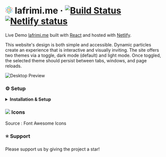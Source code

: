 # <img src="public/favicon.svg" alt="atom" height="24"> lafrimi.me<span></span> &middot; [![Build Status](https://img.shields.io/circleci/build/gh/adamalston/v2?label=build)](https://app.circleci.com/pipelines/github/joevenner/awesome-portfolio) [![Netlify status](https://img.shields.io/netlify/332bbd91-59b7-4091-8781-6f41330399b4)](https://app.netlify.com/sites/lafrimi/deploys)


Live Demo [lafrimi.me](https://www.lafrimi.me) built with [React](https://reactjs.org/) and hosted with [Netlify](https://www.netlify.com/).

This website's design is both simple and accessible. Dynamic particles create an experience that is interactive and visually inviting. The site offers two themes via a toggle, dark mode (default) and light mode. Once toggled, the selected theme should persist between tabs, windows, and page reloads.

<img float="center" href="lafrimi.me" src="https://i.ibb.co/QQsVFFP/portfolio2.gif" alt="Desktop Preview" aria-label="desktop screenshot"> 
<br>

### ⚙️ Setup

<details>
    <summary><b>Installation &amp; Setup</b></summary>

1. Clone this repository
2. Install packages/dependencies: `npm install`
3. Start the development server: `npm start`
4. Feel free to change anything like icons or particle colors

**Building &amp; Deployment**

1. Create a production build of the website: `npm run build`
2. The [React/Deployment](https://create-react-app.dev/docs/deployment/) docs detail how to deploy to `gh-pages`, Netlify, and many other services

</details>


### <img src="https://git.io/JUnJT" height="18"> Icons

Source : Font Awesome Icons


### ⭐ Support 

Please support us by giving the project a star!
